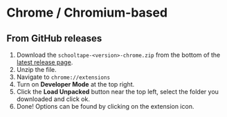 # Chrome / Chromium-based

## From GitHub releases

1. Download the `schooltape-<version>-chrome.zip` from the bottom of the [latest release page](https://github.com/schooltape/schooltape/releases/latest).
2. Unzip the file.
3. Navigate to `chrome://extensions`
4. Turn on **Developer Mode** at the top right.
5. Click the **Load Unpacked** button near the top left, select the folder you downloaded and click ok.
6. Done! Options can be found by clicking on the extension icon.
